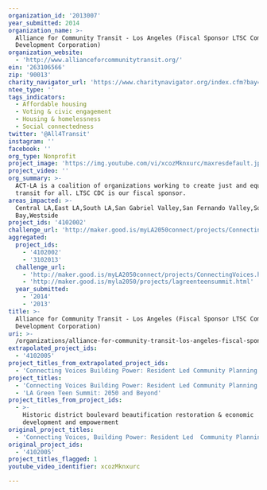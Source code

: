 ```yaml
---
organization_id: '2013007'
year_submitted: 2014
organization_name: >-
  Alliance for Community Transit - Los Angeles (Fiscal Sponsor LTSC Community
  Development Corporation)
organization_website:
  - 'http://www.allianceforcommunitytransit.org/'
ein: '263106566'
zip: '90013'
charity_navigator_url: 'https://www.charitynavigator.org/index.cfm?bay=search.profile&ein=263106566'
ntee_type: ''
tags_indicators:
  - Affordable housing
  - Voting & civic engagement
  - Housing & homelessness
  - Social connectedness
twitter: '@All4Transit'
instagram: ''
facebook: ''
org_type: Nonprofit
project_image: 'https://img.youtube.com/vi/xcozMknxurc/maxresdefault.jpg'
project_video: ''
org_summary: >-
  ACT-LA is a coalition of organizations working to create just and equitable
  transit for all. LTSC CDC is our fiscal sponsor.
areas_impacted: >-
  Central LA,East LA,South LA,San Gabriel Valley,San Fernando Valley,South
  Bay,Westside
project_ids: '4102002'
challenge_url: 'http://maker.good.is/myLA2050connect/projects/ConnectingVoices.html'
aggregated:
  project_ids:
    - '4102002'
    - '3102013'
  challenge_url:
    - 'http://maker.good.is/myLA2050connect/projects/ConnectingVoices.html'
    - 'http://maker.good.is/myla2050/projects/lagreenteensummit.html'
  year_submitted:
    - '2014'
    - '2013'
title: >-
  Alliance for Community Transit - Los Angeles (Fiscal Sponsor LTSC Community
  Development Corporation)
uri: >-
  /organizations/alliance-for-community-transit-los-angeles-fiscal-sponsor-ltsc-community-development-corporation/
extrapolated_project_ids:
  - '4102005'
project_titles_from_extrapolated_project_ids:
  - 'Connecting Voices Building Power: Resident Led Community Planning'
project_titles:
  - 'Connecting Voices Building Power: Resident Led Community Planning'
  - 'LA Green Teen Summit: 2050 and Beyond'
project_titles_from_project_ids:
  - >-
    Historic district boulevard beautification restoration & economic
    development and empowerment
original_project_titles:
  - 'Connecting Voices, Building Power: Resident Led  Community Planning'
original_project_ids:
  - '4102005'
project_titles_flagged: 1
youtube_video_identifier: xcozMknxurc

---
```

